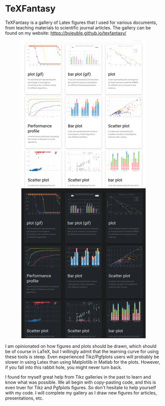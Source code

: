 # TeXFantasy

TeXFantasy is a gallery of Latex figures that I used for various documents, 
from teaching materials to scientific journal articles. The gallery can be found
on my website: https://bvieuble.github.io/texfantasy/

<p align="center">
  <img src="assets/light.png" width="400" />
  <img src="assets/dark.png" width="400" /> 
</p>


I am opinionated on how figures and plots should be drawn, which should be of course in LaTeX, but I willingly admit that the learning curve for using these tools is steep. Even experienced Tikz/Pgfplots users will probably be slower in using Latex than using Matplotlib in Matlab for the plots. However, if you fall into this rabbit hole, you might never turn back.

I found for myself great help from Tikz galleries in the past to learn and know what was possible. We all begin with copy-pasting code, and this is even truer for Tikz and Pgfplots figures. So don't hesitate to help yourself with my code. I will complete my gallery as I draw new figures for articles, presentations, etc.
